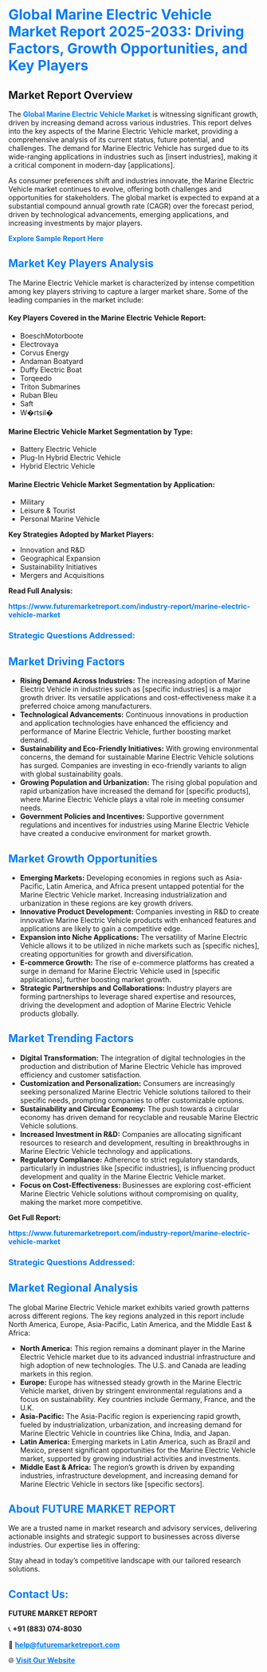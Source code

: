 <h1 style="color: #007BFF;">Global Marine Electric Vehicle Market Report 2025-2033: Driving Factors, Growth Opportunities, and Key Players</h1>

<section id="overview">
<h2>Market Report Overview</h2>
<p>The <a href="https://www.futuremarketreport.com/industry-report/marine-electric-vehicle-market" style="color: #007BFF; text-decoration: none;"><strong>Global Marine Electric Vehicle Market</strong></a> is witnessing significant growth, driven by increasing demand across various industries. This report delves into the key aspects of the Marine Electric Vehicle market, providing a comprehensive analysis of its current status, future potential, and challenges. The demand for Marine Electric Vehicle has surged due to its wide-ranging applications in industries such as [insert industries], making it a critical component in modern-day [applications].</p>
<p>As consumer preferences shift and industries innovate, the Marine Electric Vehicle market continues to evolve, offering both challenges and opportunities for stakeholders. The global market is expected to expand at a substantial compound annual growth rate (CAGR) over the forecast period, driven by technological advancements, emerging applications, and increasing investments by major players.</p>
</section>

<section id="overview">
<p><a href="https://www.futuremarketreport.com/request-sample/reportId=63617" style="color: #007BFF; text-decoration: none;"><strong>Explore Sample Report Here</strong></a></p>
</section>

<section id="key-players">
<h2 style="color: #007BFF;">Market Key Players Analysis</h2>
<p>The Marine Electric Vehicle market is characterized by intense competition among key players striving to capture a larger market share. Some of the leading companies in the market include:</p>
<h4>Key Players Covered in the Marine Electric Vehicle Report:</h4>
<ul><li>BoeschMotorboote</li><li>Electrovaya</li><li>Corvus Energy</li><li>Andaman Boatyard</li><li>Duffy Electric Boat</li><li>Torqeedo</li><li>Triton Submarines</li><li>Ruban Bleu</li><li>Saft</li><li>W�rtsil�</li></ul>
<h4>Marine Electric Vehicle Market Segmentation by Type:</h4>
<ul><li>Battery Electric Vehicle</li><li>Plug-In Hybrid Electric Vehicle</li><li>Hybrid Electric Vehicle</li></ul>

<h4>Marine Electric Vehicle Market Segmentation by Application:</h4>
<ul><li>Military</li><li>Leisure &amp; Tourist</li><li>Personal Marine Vehicle</li></ul>
<p><strong>Key Strategies Adopted by Market Players:</strong></p>
<ul>
<li>Innovation and R&D</li>
<li>Geographical Expansion</li>
<li>Sustainability Initiatives</li>
<li>Mergers and Acquisitions</li>
</ul>
</section>

<section>
<p><strong>Read Full Analysis: </strong></p><a href="https://www.futuremarketreport.com/industry-report/marine-electric-vehicle-market" style="color: #007BFF; text-decoration: none;"><strong>https://www.futuremarketreport.com/industry-report/marine-electric-vehicle-market</strong></a>
<h3 style="color: #007BFF;">Strategic Questions Addressed:</h3>
</section>

<section id="driving-factors">
<h2 style="color: #007BFF;">Market Driving Factors</h2>
<ul>
<li><strong>Rising Demand Across Industries:</strong> The increasing adoption of Marine Electric Vehicle in industries such as [specific industries] is a major growth driver. Its versatile applications and cost-effectiveness make it a preferred choice among manufacturers.</li>
<li><strong>Technological Advancements:</strong> Continuous innovations in production and application technologies have enhanced the efficiency and performance of Marine Electric Vehicle, further boosting market demand.</li>
<li><strong>Sustainability and Eco-Friendly Initiatives:</strong> With growing environmental concerns, the demand for sustainable Marine Electric Vehicle solutions has surged. Companies are investing in eco-friendly variants to align with global sustainability goals.</li>
<li><strong>Growing Population and Urbanization:</strong> The rising global population and rapid urbanization have increased the demand for [specific products], where Marine Electric Vehicle plays a vital role in meeting consumer needs.</li>
<li><strong>Government Policies and Incentives:</strong> Supportive government regulations and incentives for industries using Marine Electric Vehicle have created a conducive environment for market growth.</li>
</ul>
</section>

<section id="growth-opportunities">
<h2 style="color: #007BFF;">Market Growth Opportunities</h2>
<ul>
<li><strong>Emerging Markets:</strong> Developing economies in regions such as Asia-Pacific, Latin America, and Africa present untapped potential for the Marine Electric Vehicle market. Increasing industrialization and urbanization in these regions are key growth drivers.</li>
<li><strong>Innovative Product Development:</strong> Companies investing in R&D to create innovative Marine Electric Vehicle products with enhanced features and applications are likely to gain a competitive edge.</li>
<li><strong>Expansion into Niche Applications:</strong> The versatility of Marine Electric Vehicle allows it to be utilized in niche markets such as [specific niches], creating opportunities for growth and diversification.</li>
<li><strong>E-commerce Growth:</strong> The rise of e-commerce platforms has created a surge in demand for Marine Electric Vehicle used in [specific applications], further boosting market growth.</li>
<li><strong>Strategic Partnerships and Collaborations:</strong> Industry players are forming partnerships to leverage shared expertise and resources, driving the development and adoption of Marine Electric Vehicle products globally.</li>
</ul>
</section>

<section id="trending-factors">
<h2 style="color: #007BFF;">Market Trending Factors</h2>
<ul>
<li><strong>Digital Transformation:</strong> The integration of digital technologies in the production and distribution of Marine Electric Vehicle has improved efficiency and customer satisfaction.</li>
<li><strong>Customization and Personalization:</strong> Consumers are increasingly seeking personalized Marine Electric Vehicle solutions tailored to their specific needs, prompting companies to offer customizable options.</li>
<li><strong>Sustainability and Circular Economy:</strong> The push towards a circular economy has driven demand for recyclable and reusable Marine Electric Vehicle solutions.</li>
<li><strong>Increased Investment in R&D:</strong> Companies are allocating significant resources to research and development, resulting in breakthroughs in Marine Electric Vehicle technology and applications.</li>
<li><strong>Regulatory Compliance:</strong> Adherence to strict regulatory standards, particularly in industries like [specific industries], is influencing product development and quality in the Marine Electric Vehicle market.</li>
<li><strong>Focus on Cost-Effectiveness:</strong> Businesses are exploring cost-efficient Marine Electric Vehicle solutions without compromising on quality, making the market more competitive.</li>
</ul>
</section>

<section>
<p><strong>Get Full Report: </strong></p><a href="https://www.futuremarketreport.com/industry-report/marine-electric-vehicle-market" style="color: #007BFF; text-decoration: none;"><strong>https://www.futuremarketreport.com/industry-report/marine-electric-vehicle-market</strong></a>
<h3 style="color: #007BFF;">Strategic Questions Addressed:</h3>
</section>


<section id="regional-analysis">
<h2 style="color: #007BFF;">Market Regional Analysis</h2>
<p>The global Marine Electric Vehicle market exhibits varied growth patterns across different regions. The key regions analyzed in this report include North America, Europe, Asia-Pacific, Latin America, and the Middle East & Africa:</p>
<ul>
<li><strong>North America:</strong> This region remains a dominant player in the Marine Electric Vehicle market due to its advanced industrial infrastructure and high adoption of new technologies. The U.S. and Canada are leading markets in this region.</li>
<li><strong>Europe:</strong> Europe has witnessed steady growth in the Marine Electric Vehicle market, driven by stringent environmental regulations and a focus on sustainability. Key countries include Germany, France, and the U.K.</li>
<li><strong>Asia-Pacific:</strong> The Asia-Pacific region is experiencing rapid growth, fueled by industrialization, urbanization, and increasing demand for Marine Electric Vehicle in countries like China, India, and Japan.</li>
<li><strong>Latin America:</strong> Emerging markets in Latin America, such as Brazil and Mexico, present significant opportunities for the Marine Electric Vehicle market, supported by growing industrial activities and investments.</li>
<li><strong>Middle East & Africa:</strong> The region’s growth is driven by expanding industries, infrastructure development, and increasing demand for Marine Electric Vehicle in sectors like [specific sectors].</li>
</ul>
</section>

<footer>
<h2 style="color: #007BFF;">About FUTURE MARKET REPORT</h2>
<p>We are a trusted name in market research and advisory services, delivering actionable insights and strategic support to businesses across diverse industries. Our expertise lies in offering:</p>

<p>Stay ahead in today’s competitive landscape with our tailored research solutions.</p>

<h2 style="color: #007BFF;">Contact Us:</h2>
<p><strong>FUTURE MARKET REPORT</strong></p>
<p>📞 <strong>+91 (883) 074-8030</strong></p>
<p>📧 <strong><a href="mailto:help@futuremarketreport.com" style="color: #007BFF;">help@futuremarketreport.com</a></strong></p>
<p>🌐 <strong><a href="https://www.futuremarketreport.com/" style="color: #007BFF;">Visit Our Website</a></strong></p>
</footer>